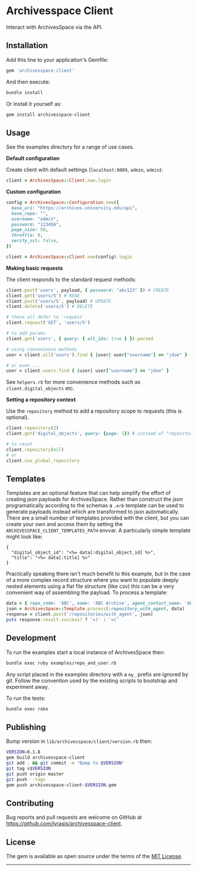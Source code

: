 # Archivesspace Client

Interact with ArchivesSpace via the API.

## Installation

Add this line to your application's Gemfile:

```ruby
gem 'archivesspace-client'
```

And then execute:

```bash
bundle install
```

Or install it yourself as:

```bash
gem install archivesspace-client
```

## Usage

See the examples directory for a range of use cases.

**Default configuration**

Create client with default settings (`localhost:8089`, `admin`, `admin`):

```ruby
client = ArchivesSpace::Client.new.login
```

**Custom configuration**

```ruby
config = ArchivesSpace::Configuration.new({
  base_uri: "https://archives.university.edu/api",
  base_repo: "",
  username: "admin",
  password: "123456",
  page_size: 50,
  throttle: 0,
  verify_ssl: false,
})

client = ArchivesSpace::Client.new(config).login
```

**Making basic requests**

The client responds to the standard request methods:

```ruby
client.post('users', payload, { password: "abc123" }) # CREATE
client.get('users/5') # READ
client.post('users/5', payload) # UPDATE
client.delete('users/5') # DELETE

# these all defer to `request`
client.request('GET', 'users/5')

# to add params
client.get('users', { query: { all_ids: true } }).parsed

# using convenience methods
user = client.all('users').find { |user| user["username"] == "jdoe" }

# or even ...
user = client.users.find { |user| user["username"] == "jdoe" }
```

See `helpers.rb` for more convenience methods such as `client.digital_objects` etc.

**Setting a repository context**

Use the `repository` method to add a repository scope to requests (this is optional).

```ruby
client.repository(2)
client.get('digital_objects', query: {page: 1}) # instead of "repositories/2/digital_objects" etc.

# to reset
client.repository(nil)
# or
client.use_global_repository
```

## Templates

Templates are an optional feature that can help simplify the effort of creating
json payloads for ArchivesSpace. Rather than construct the json programatically
according to the schemas a `.erb` template can be used to generate payloads
instead which are transformed to json automatically. There are a small number of
templates provided with the client, but you can create your own and access them
by setting the `ARCHIVESSPACE_CLIENT_TEMPLATES_PATH` envvar. A particularly simple
template might look like:

```erb
{
  "digital_object_id": "<%= data[:digital_object_id] %>",
  "title": "<%= data[:title] %>"
}
```

Practically speaking there isn't much benefit to this example, but in the case of
a more complex record structure where you want to populate deeply nested elements
using a flat file structure (like csv) this can be a very convenient way of
assembling the payload. To process a template:

```ruby
data = { repo_code: 'ABC', name: 'ABC Archive', agent_contact_name: 'ABC Admin' }
json = ArchivesSpace::Template.process(:repository_with_agent, data)
response = client.post('/repositories/with_agent', json)
puts response.result.success? ? '=)' : '=('
```

## Development

To run the examples start a local instance of ArchivesSpace then:

```bash
bundle exec ruby examples/repo_and_user.rb
```

Any script placed in the examples directory with a `my_` prefix are ignored by
git. Follow the convention used by the existing scripts to bootstrap and
experiment away.

To run the tests:

```bash
bundle exec rake
```

## Publishing

Bump version in `lib/archivesspace/client/version.rb` then:

```bash
VERSION=0.1.8
gem build archivesspace-client
git add . && git commit -m "Bump to $VERSION"
git tag v$VERSION
git push origin master
git push --tags
gem push archivesspace-client-$VERSION.gem
```

## Contributing

Bug reports and pull requests are welcome on GitHub at https://github.com/lyrasis/archivesspace-client.

## License

The gem is available as open source under the terms of the [MIT License](http://opensource.org/licenses/MIT).

---
